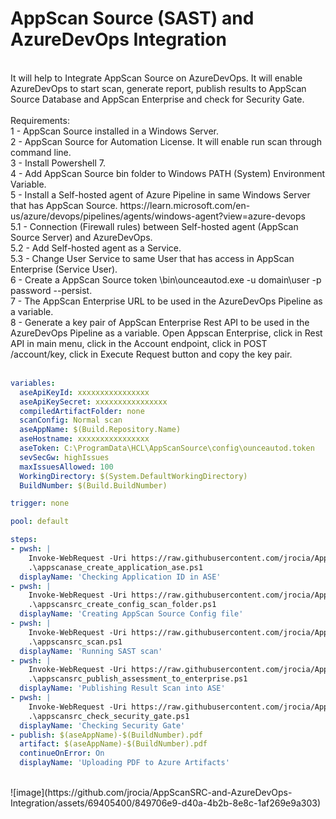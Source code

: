 # AppScan Source (SAST) and AzureDevOps Integration
</br>
It will help to Integrate AppScan Source on AzureDevOps. It will enable AzureDevOps to start scan, generate report, publish results to AppScan Source Database and AppScan Enterprise and check for Security Gate.<br>
<br>
Requirements:<br>
1 - AppScan Source installed in a Windows Server.<br>
2 - AppScan Source for Automation License. It will enable run scan through command line.<br>
3 - Install Powershell 7.<br>
4 - Add AppScan Source bin folder to Windows PATH (System) Environment Variable.<br>
5 - Install a Self-hosted agent of Azure Pipeline in same Windows Server that has AppScan Source. https://learn.microsoft.com/en-us/azure/devops/pipelines/agents/windows-agent?view=azure-devops<br>
5.1 - Connection (Firewall rules) between Self-hosted agent (AppScan Source Server) and  AzureDevOps.<br>
5.2 - Add Self-hosted agent as a Service.<br>
5.3 - Change User Service to same User that has access in AppScan Enterprise (Service User).<br>
6 - Create a AppScan Source token <install_dir>\bin\ounceautod.exe -u domain\user -p password --persist.<br>
7 - The AppScan Enterprise URL to be used in the AzureDevOps Pipeline as a variable.<br>
8 - Generate a key pair of AppScan Enterprise Rest API to be used in the AzureDevOps Pipeline as a variable. Open Appscan Enterprise, click in Rest API in main menu, click in the Account endpoint, click in POST /account/key, click in Execute Request button and copy the key pair.<br>
<br>

```yaml
variables:
  aseApiKeyId: xxxxxxxxxxxxxxxx
  aseApiKeySecret: xxxxxxxxxxxxxxxx
  compiledArtifactFolder: none
  scanConfig: Normal scan
  aseAppName: $(Build.Repository.Name)
  aseHostname: xxxxxxxxxxxxxxxx
  aseToken: C:\ProgramData\HCL\AppScanSource\config\ounceautod.token
  sevSecGw: highIssues
  maxIssuesAllowed: 100
  WorkingDirectory: $(System.DefaultWorkingDirectory)
  BuildNumber: $(Build.BuildNumber)

trigger: none

pool: default

steps:
- pwsh: |
    Invoke-WebRequest -Uri https://raw.githubusercontent.com/jrocia/AppScanSRC-and-AzureDevOps-Integration/main/scripts/appscanase_create_application_ase.ps1 -OutFile appscanase_create_application_ase.ps1
    .\appscanase_create_application_ase.ps1
  displayName: 'Checking Application ID in ASE'
- pwsh: |
    Invoke-WebRequest -Uri https://raw.githubusercontent.com/jrocia/AppScanSRC-and-AzureDevOps-Integration/main/scripts/appscansrc_create_config_scan_folder.ps1 -OutFile appscansrc_create_config_scan_folder.ps1
    .\appscansrc_create_config_scan_folder.ps1
  displayName: 'Creating AppScan Source Config file'
- pwsh: |
    Invoke-WebRequest -Uri https://raw.githubusercontent.com/jrocia/AppScanSRC-and-AzureDevOps-Integration/main/scripts/appscansrc_scan.ps1 -OutFile appscansrc_scan.ps1
    .\appscansrc_scan.ps1
  displayName: 'Running SAST scan'
- pwsh: |
    Invoke-WebRequest -Uri https://raw.githubusercontent.com/jrocia/AppScanSRC-and-AzureDevOps-Integration/main/scripts/appscansrc_publish_assessment_to_enterprise.ps1 -OutFile appscansrc_publish_assessment_to_enterprise.ps1
    .\appscansrc_publish_assessment_to_enterprise.ps1
  displayName: 'Publishing Result Scan into ASE'
- pwsh: |
    Invoke-WebRequest -Uri https://raw.githubusercontent.com/jrocia/AppScanSRC-and-AzureDevOps-Integration/main/scripts/appscansrc_check_security_gate.ps1 -OutFile appscansrc_check_security_gate.ps1
    .\appscansrc_check_security_gate.ps1
  displayName: 'Checking Security Gate'
- publish: $(aseAppName)-$(BuildNumber).pdf
  artifact: $(aseAppName)-$(BuildNumber).pdf
  continueOnError: On
  displayName: 'Uploading PDF to Azure Artifacts'
```
<br>
![image](https://github.com/jrocia/AppScanSRC-and-AzureDevOps-Integration/assets/69405400/849706e9-d40a-4b2b-8e8c-1af269e9a303)


